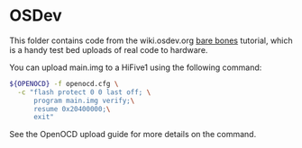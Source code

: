 # OSDev

This folder contains code from the wiki.osdev.org [bare bones](https://wiki.osdev.org/HiFive-1_Bare_Bones) tutorial, which is a handy test bed uploads of real code to hardware.

You can upload main.img to a HiFive1 using the following command:

```bash
${OPENOCD} -f openocd.cfg \
  -c "flash protect 0 0 last off; \
      program main.img verify;\
      resume 0x20400000;\
      exit"
```

See the OpenOCD upload guide for more details on the command.
